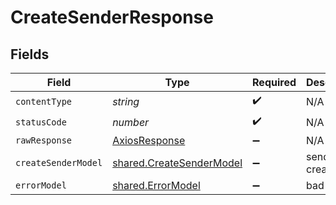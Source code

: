 # CreateSenderResponse


## Fields

| Field                                                                | Type                                                                 | Required                                                             | Description                                                          |
| -------------------------------------------------------------------- | -------------------------------------------------------------------- | -------------------------------------------------------------------- | -------------------------------------------------------------------- |
| `contentType`                                                        | *string*                                                             | :heavy_check_mark:                                                   | N/A                                                                  |
| `statusCode`                                                         | *number*                                                             | :heavy_check_mark:                                                   | N/A                                                                  |
| `rawResponse`                                                        | [AxiosResponse](https://axios-http.com/docs/res_schema)              | :heavy_minus_sign:                                                   | N/A                                                                  |
| `createSenderModel`                                                  | [shared.CreateSenderModel](../../models/shared/createsendermodel.md) | :heavy_minus_sign:                                                   | sender created                                                       |
| `errorModel`                                                         | [shared.ErrorModel](../../models/shared/errormodel.md)               | :heavy_minus_sign:                                                   | bad request                                                          |